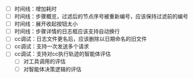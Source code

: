- [ ] 时间线：增加耗时
- [ ] 时间线：步骤概览，过滤后的节点序号被重新编号，应该保持过滤前的编号
- [ ] 时间线：展开收起按钮太小
- [ ] 时间线：步骤详情的日志框应该支持自动换行
- [ ] cc调试：日志文件更名后，应该删除以日期命名的旧文件
- [ ] cc调试：支持一次发送多个请求
- [ ] cc调试：支持对cc执行轨迹的智能体评估
  - [ ] 对工具调用的评估
  - [ ] 对智能体决策逻辑的评估